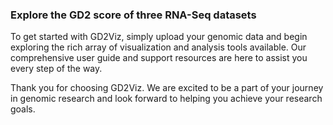 
### Explore the GD2 score of three RNA-Seq datasets

To get started with GD2Viz, simply upload your genomic data and begin exploring the rich array of visualization and analysis tools available. Our comprehensive user guide and support resources are here to assist you every step of the way.

Thank you for choosing GD2Viz. We are excited to be a part of your journey in genomic research and look forward to helping you achieve your research goals.